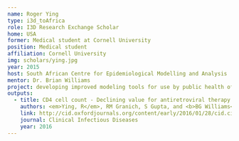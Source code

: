 ```yaml
---
name: Roger Ying
type: i3d_toAfrica
role: I3D Research Exchange Scholar
home: USA
former: Medical student at Cornell University
position: Medical student
affiliation: Cornell University
img: scholars/ying.jpg
year: 2015
host: South African Centre for Epidemiological Modelling and Analysis
mentor: Dr. Brian Williams
project: developing improved modeling tools for use by public health officials to inform decision-making for HIV-related policies
outputs:
  - title: CD4 cell count - Declining value for antiretroviral therapy eligibility
    authors: <em>Ying, R</em>, RM Granich, S Gupta, and <b>BG Williams</b>
    link: http://cid.oxfordjournals.org/content/early/2016/01/28/cid.civ1224.full
    journal: Clinical Infectious Diseases
    year: 2016
---
```

